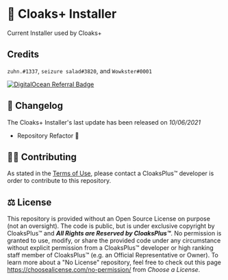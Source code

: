 # 📢 Cloaks+ Installer 

  

Current Installer used by Cloaks+

  

## Credits

`zuhn.#1337`, `seizure salad#3820`, and `Wowkster#0001`

  

[![DigitalOcean Referral Badge](https://web-platforms.sfo2.cdn.digitaloceanspaces.com/WWW/Badge%201.svg)](https://www.digitalocean.com/?refcode=2538a60387c7&utm_campaign=Referral_Invite&utm_medium=Referral_Program&utm_source=badge)

  

## 📃 Changelog

The Cloaks+ Installer's last update has been released on *10/06/2021*

  

- Repository Refactor 🚜

  

## 🤝🏻 Contributing

  

As stated in the [Terms of Use](https://github.com/CloaksPlus/NewInstaller/blob/master/TOU.md), please contact a CloaksPlus™ developer is order to contribute to this repository.

  

## ⚖ License

  

This repository is provided without an Open Source License on purpose (not an oversight). The code is public, but is under exclusive copyright by CloaksPlus™ and ***All Rights are Reserved by CloaksPlus™***. No permission is granted to use, modify, or share the provided code under any circumstance without explicit permission from a CloaksPlus™ developer or high ranking staff member of CloaksPlus™ (e.g. an Official Representative or Owner). To learn more about a "No License" repository, feel free to check out this page https://choosealicense.com/no-permission/ from *Choose a License*.
